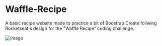 # Waffle-Recipe
A basic recipe website made to practice a bit of  Boostrap
Create follwing Rocketseat's design for the "Waffle Recipe" coding challenge.

![image](https://github.com/poissonfou/Waffle-Recipe/assets/102704201/6fbb6843-0177-4e3f-bc8b-cca474f44996)

